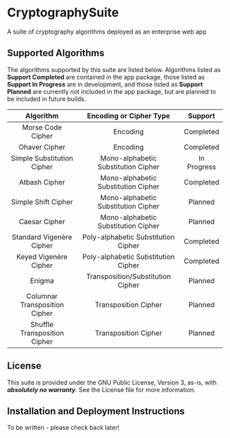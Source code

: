 # CryptographySuite
A suite of cryptography algorithms deployed as an enterprise web app

## Supported Algorithms
The algorithms supported by this suite are listed below. Algorithms listed as **Support Completed** are contained in
the app package, those listed as **Support In Progress** are in development, and those listed as **Support Planned** 
are currently not included in the app package, but are planned to be included in future builds.

|               Algorithm                |       Encoding or Cipher Type       |   Support   |
|:--------------------------------------:|:-----------------------------------:|:-----------:|
|           Morse Code Cipher            |              Encoding               |  Completed  |
|             Ohaver Cipher              |              Encoding               |  Completed  |
|       Simple Substitution Cipher       | Mono-alphabetic Substitution Cipher | In Progress |
|             Atbash Cipher              | Mono-alphabetic Substitution Cipher |  Completed  |
|          Simple Shift Cipher           | Mono-alphabetic Substitution Cipher |   Planned   |
|             Caesar Cipher              | Mono-alphabetic Substitution Cipher |   Planned   |
|    Standard Vigen&egrave;re Cipher     | Poly-alphabetic Substitution Cipher |  Completed  |
|      Keyed Vigen&egrave;re Cipher      | Poly-alphabetic Substitution Cipher |  Completed  |
|                 Enigma                 |  Transposition/Substitution Cipher  |   Planned   |
|     Columnar Transposition Cipher      |        Transposition Cipher         |   Planned   |
|      Shuffle Transposition Cipher      |        Transposition Cipher         |   Planned   |

## License
This suite is provided under the GNU Public License, Version 3, as-is, with **_absolutely no warranty_**.
See the License file for more information.

## Installation and Deployment Instructions
To be written - please check back later!